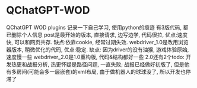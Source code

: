 # QChatGPT-WOD
QChatGPT WOD plugins
记录一下自己学习, 使用python的痕迹
有3版代码, 都已删除个人信息
post是最开始的版本, 直接请求, 边写边学, 代码很拉, 优点:速度快, 可以和网页共存. 缺点:依靠cookie, 经常过期失效.
webdriver_1.0是改用浏览器版本, 稍微优化的代码, 优点:稳定. 缺点: 因为driver的没有油猴, 游戏体验原始, 速度慢一些
webdriver_2.0是1.0重构版, 代码&结构都好一些
2.0还有2个todo: 开发热更和战报分析, 热更怀疑是路径问题, 一直失败; 战报已经做好初版了, 但是他有多房间(可能会多一层嵌套)的xml布局, 由于做机器人的球球没了, 所以开发也停滞了
